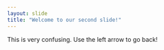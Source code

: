 ```yaml
---
layout: slide
title: "Welcome to our second slide!"
---
```

This is very confusing.
Use the left arrow to go back!
